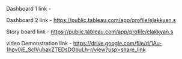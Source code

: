 Dashboard 1 link - 

Dashboard 2 link - https://public.tableau.com/app/profile/elakkyan.s

Story board link - https://public.tableau.com/app/profile/elakkyan.s

video Demonstration link - https://drive.google.com/file/d/1Au-1hpv0iE_SclVubakZTEDsDGbuLh-r/view?usp=share_link
